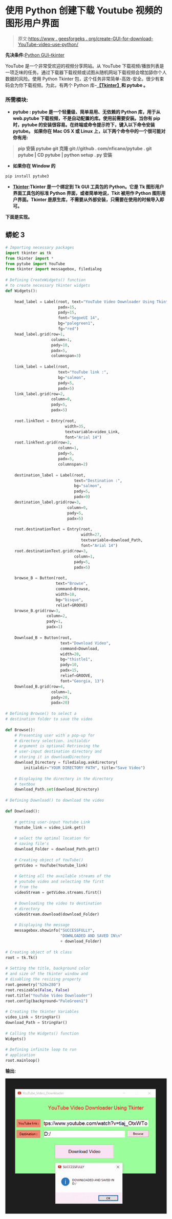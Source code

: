 # 使用 Python 创建下载 Youtube 视频的图形用户界面

> 原文:[https://www . geesforgeks . org/create-GUI-for-download-YouTube-video-use-python/](https://www.geeksforgeeks.org/create-gui-for-downloading-youtube-video-using-python/)

**先决条件:**[Python GUI–tkinter](https://www.geeksforgeeks.org/python-gui-tkinter/)

YouTube 是一个非常受欢迎的视频分享网站。从 YouTube 下载视频/播放列表是一项乏味的任务。通过下载器下载视频或试图从随机网站下载视频会增加舔你个人数据的风险。使用 Python Tkinter 包，这个任务非常简单-高效-安全。很少有束码会为你下载视频。为此，有两个 Python 库–[**【Tkinter】**](https://www.geeksforgeeks.org/python-gui-tkinter/)**和 **pytube** 。** 

### **所需模块:**

*   ****pytube :** pytube 是一个轻量级、简单易用、无依赖的 Python 库，用于从 web.pytube 下载视频，不是自动配置的库。使用前需要安装。当你有 pip 时，pytube 的安装很容易。在终端或命令提示符下，键入以下命令安装 pytube。
    **如果你在 Mac OS X 或 Linux 上，以下两个命令中的一个很可能对你有用:****

> **pip 安装 pytube
> git 克隆 git://github . com/nficano/pytube . git pytube | CD pytube | python setup . py 安装**

*   ****如果你在 Window 的****

```py
pip install pytube3
```

*   **[**Tkinter**](https://www.geeksforgeeks.org/python-gui-tkinter/)**:**Tkinter 是一个绑定到 Tk GUI 工具包的 Python。它是 Tk 图形用户界面工具包的标准 Python 界面，或者简单地说，Tkit 被用作 Python 图形用户界面。Tkinter 是原生库，不需要从外部安装，只需要在使用的时候导入即可。**

**下面是实现。**

## **蟒蛇 3**

```py
# Importing necessary packages
import tkinter as tk
from tkinter import *
from pytube import YouTube
from tkinter import messagebox, filedialog

# Defining CreateWidgets() function
# to create necessary tkinter widgets
def Widgets():

    head_label = Label(root, text="YouTube Video Downloader Using Tkinter",
                       padx=15,
                       pady=15,
                       font="SegoeUI 14",
                       bg="palegreen1",
                       fg="red")
    head_label.grid(row=1,
                    column=1,
                    pady=10,
                    padx=5,
                    columnspan=3)

    link_label = Label(root,
                       text="YouTube link :",
                       bg="salmon",
                       pady=5,
                       padx=5)
    link_label.grid(row=2,
                    column=0,
                    pady=5,
                    padx=5)

    root.linkText = Entry(root,
                          width=35,
                          textvariable=video_Link,
                          font="Arial 14")
    root.linkText.grid(row=2,
                       column=1,
                       pady=5,
                       padx=5,
                       columnspan=2)

    destination_label = Label(root,
                              text="Destination :",
                              bg="salmon",
                              pady=5,
                              padx=9)
    destination_label.grid(row=3,
                           column=0,
                           pady=5,
                           padx=5)

    root.destinationText = Entry(root,
                                 width=27,
                                 textvariable=download_Path,
                                 font="Arial 14")
    root.destinationText.grid(row=3,
                              column=1,
                              pady=5,
                              padx=5)

    browse_B = Button(root,
                      text="Browse",
                      command=Browse,
                      width=10,
                      bg="bisque",
                      relief=GROOVE)
    browse_B.grid(row=3,
                  column=2,
                  pady=1,
                  padx=1)

    Download_B = Button(root,
                        text="Download Video",
                        command=Download,
                        width=20,
                        bg="thistle1",
                        pady=10,
                        padx=15,
                        relief=GROOVE,
                        font="Georgia, 13")
    Download_B.grid(row=4,
                    column=1,
                    pady=20,
                    padx=20)

# Defining Browse() to select a
# destination folder to save the video

def Browse():
    # Presenting user with a pop-up for
    # directory selection. initialdir
    # argument is optional Retrieving the
    # user-input destination directory and
    # storing it in downloadDirectory
    download_Directory = filedialog.askdirectory(
        initialdir="YOUR DIRECTORY PATH", title="Save Video")

    # Displaying the directory in the directory
    # textbox
    download_Path.set(download_Directory)

# Defining Download() to download the video

def Download():

    # getting user-input Youtube Link
    Youtube_link = video_Link.get()

    # select the optimal location for
    # saving file's
    download_Folder = download_Path.get()

    # Creating object of YouTube()
    getVideo = YouTube(Youtube_link)

    # Getting all the available streams of the
    # youtube video and selecting the first
    # from the
    videoStream = getVideo.streams.first()

    # Downloading the video to destination
    # directory
    videoStream.download(download_Folder)

    # Displaying the message
    messagebox.showinfo("SUCCESSFULLY",
                        "DOWNLOADED AND SAVED IN\n"
                        + download_Folder)

# Creating object of tk class
root = tk.Tk()

# Setting the title, background color
# and size of the tkinter window and
# disabling the resizing property
root.geometry("520x280")
root.resizable(False, False)
root.title("YouTube Video Downloader")
root.config(background="PaleGreen1")

# Creating the tkinter Variables
video_Link = StringVar()
download_Path = StringVar()

# Calling the Widgets() function
Widgets()

# Defining infinite loop to run
# application
root.mainloop()
```

****输出:****

**![](img/fd25bbbd3b37a76790e838ef014026ac.png)**